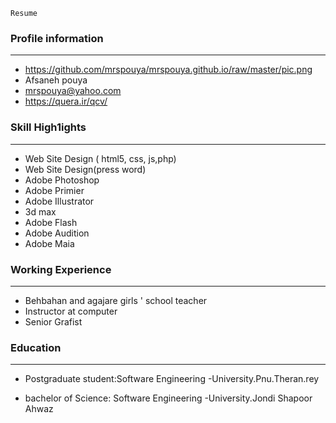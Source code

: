 ```
Resume
```
### Profile information
---
+    https://github.com/mrspouya/mrspouya.github.io/raw/master/pic.png
+    Afsaneh pouya
+    mrspouya@yahoo.com
+    https://quera.ir/qcv/


  
### Skill High1ights
---
+    Web Site Design ( html5, css, js,php)
+    Web Site Design(press word)
+    Adobe Photoshop
+    Adobe Primier
+    Adobe Illustrator
+    3d max
+    Adobe Flash
+    Adobe Audition
+    Adobe Maia


### Working Experience
---

+    Behbahan and agajare girls ' school teacher
+    Instructor at computer
+    Senior Grafist


### Education
---

+    Postgraduate student:Software Engineering
     -University.Pnu.Theran.rey 

+    bachelor of Science: Software Engineering
     -University.Jondi Shapoor Ahwaz
